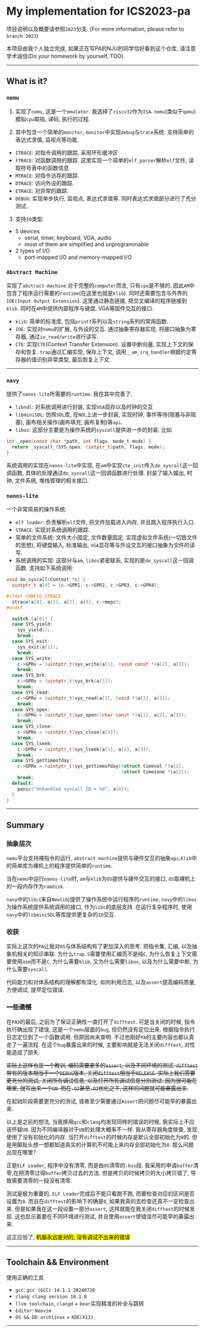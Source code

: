 # My implementation for ICS2023-pa

项目说明以及概要请参照`2023`分支. (For more information, please refer to `branch 2023`)

本项目由我个人独立完成, 如果正在写PA的NJU的同学恰好看到这个仓库, 请注意学术诚信(Do your homework by yourself, TOO).
-- --

## What is it?

### `nemu`

1. 实现了`nemu`, 这是一个`emulator`. 我选择了`riscv32`作为`ISA`.
`nemu`(类似于`qemu`)模拟`cpu`取指, 译码, 执行的过程.

2. 其中包含一个简单的`monitor`, `monitor`中实现`debug`与`trace`系统. 支持简单的表达式求值, 监视点等功能. 

- `ITRACE`: 对指令调用的跟踪, 采用环形缓冲区
- `FTRACE`: 对函数调用的跟踪. 这里实现一个简单的`elf_parser`解析`elf`文件, 读取符号表中的函数信息
- `MTRACE`: 对指令访存的跟踪.
- `DTRACE`: 访问外设的跟踪.
- `ETRACE`: 对异常的跟踪.
- `DEBUG`: 实现单步执行, 监视点, 表达式求值等. 同时表达式求值部分进行了充分测试.

3. 支持`IO`类型: 
* 5 devices
  * serial, timer, keyboard, VGA, audio
  * most of them are simplified and unprogrammable
* 2 types of I/O
  * port-mapped I/O and memory-mapped I/O

### `Abstract Machine`

实现了`abstract-machine`
对于完整的`computer`而言, 只有`cpu`是不够的. 因此`AM`中包含了程序运行需要的`runtime`(在这里也就是`klib`).
同时还需要包含与外界的`IOE(Input Output Extension`). 这里通过静态链接, 把交叉编译的程序链接到
`klib`. 同时在`AM`中提供内部程序与键盘, VGA等固件交互的接口.

- `klib`: 简单的标准库, 包括`printf`系列以及`string`系列的常用函数.
- `IOE`: 实现对`nemu`的扩展, 与外设的交互. 通过抽象寄存器实现, 将接口抽象为寄存器, 通过`io_read/write`进行读写. 
- `CTE`: 实现`CTE`(Context Transfer Extension). 设置中断向量, 实现上下文的保存和恢复. `trap`通过汇编实现, 保存上下文, 调用`__am_irq_handler`根据约定寄存器的值识别异常类型, 最后恢复上下文. 

-- --


### `navy`
提供了`nanos-lite`所需要的`runtime`.
我在其中完善了:
- `libndl`: 对系统调用进行封装, 实现`VGA`现存以及时钟的交互
- `libminiSDL`: 仿照`SDL`库, 在`NDL`上进一步封装, 实现时钟, 事件等待(阻塞与非阻塞), 画布相关操作(画布填充, 画布复制)等`api`.
- `libos`: 这部分主要是为操作系统的`syscall`提供进一步的封装. 比如
```c
int _open(const char *path, int flags, mode_t mode) {
  return _syscall_(SYS_open, (intptr_t)path, flags, mode);
}
```
系统调用的实现在`nanos-lite`中实现, 在`am`中实现`cte_init`传入`do_syscall`这一回调函数, 具体的处理通过`do_syscall`这一回调函数进行处理. 封装了输入输出, 时钟, 文件系统, 堆栈管理的相关接口. 



### `nanos-lite`
一个非常简易的操作系统. 
- `elf loader`: 负责解析`elf`文件, 将文件加载进入内存, 并且跳入程序执行入口.
- `STRACE`: 实现对系统调用的跟踪.
- 简单的文件系统: 文件大小固定, 文件数量固定. 实现虚拟文件系统(一切皆文件的思想), 将键盘输入, 标准输出, `VGA`显存等与外设交互的接口抽象为文件的读写.
- 系统调用的实现: 这部分与`am`, `libos`紧密联系, 实现的是`do_syscall`这一回调函数. 支持如下系统调用:
```c
void do_syscall(Context *c) {
  uintptr_t a[4] = {c->GPR1, c->GPR2, c->GPR3, c->GPR4};

#ifdef CONFIG_STRACE
  strace(a[0], a[1], a[2], a[3], c->mepc);
#endif

  switch (a[0]) {
  case SYS_yield:
    sys_yield();
    break;
  case SYS_exit:
    sys_exit(a[1]);
    break;
  case SYS_write:
    c->GPRx = (uintptr_t)sys_write(a[1], (void const *)a[2], a[3]);
    break;
  case SYS_brk:
    c->GPRx = (uintptr_t)sys_brk(a[1]);
    break;
  case SYS_read:
    c->GPRx = (uintptr_t)sys_read(a[1], (void *)a[2], a[3]);
    break;
  case SYS_open:
    c->GPRx = (uintptr_t)sys_open((char const *)a[1], a[2], a[3]);
    break;
  case SYS_close:
    c->GPRx = (uintptr_t)sys_close(a[1]);
    break;
  case SYS_lseek:
    c->GPRx = (uintptr_t)sys_lseek(a[1], a[2], a[3]);
    break;
  case SYS_gettimeofday:
    c->GPRx = (uintptr_t)sys_gettimeofday((struct timeval *)a[1],
                                          (struct timezone *)a[2]);
    break;
  default:
    panic("Unhandled syscall ID = %d", a[0]);
  }
}
```
 -- -- 
## Summary

### 抽象层次
`nemu`平台支持裸指令的运行, `abstract machine`提供与硬件交互的抽象`api`,`klib`中的简单库为裸机上的程序提供简单的`runtime`. 

当在`nemu`中运行`nanos-lite`时, `am`与`klib`为`OS`提供与硬件交互的接口, `OS`取裸机上的一段内存作为`ramdisk`.

`navy`中的`libc`(来自`Newlib`)提供了操作系统中运行程序的`runtime`, `navy`中的`libos`为操作系统提供系统调用的接口, 作为`libc`的底层支持. 在运行复杂程序时, 使用`navy`中的`libminiSDL`等库提供更复杂的`IO`交互. 

### 收获
实际上这次的`PA`让我对`OS`与体系结构有了更加深入的思考. 把指令集, 汇编, 以及抽象机相关的知识串联. 为什么`trap.S`需要使用汇编而不是纯`C`, 为什么恢复上下文需要使用`asm`而不是`C`, 为什么需要`klib`, 又为什么需要`libos`, 以及为什么需要中断, 为什么需要`syscall`.

代码能力和对体系结构的理解都有深化. 如何利用日志, 以及`assert`提高编码质量, 方便调试, 提早定位错误. 

### <s>一些遗憾</s>
在`PA3`的最后, 之前为了保证正确性一直打开了`difftest`. 可是当关闭的时候, 指令执行确出现了错误, 这是一个`nemu`层面的`bug`, 但仍然没有定位出来. 根据指令执行日志定位到了一个函数调用. 但原因尚未查明. 不过也刚好`PA`的主要内容也都认真走了一遍流程. 在这个`bug`暴露出来的时候, 主要影响就是无法关闭`difftest`, 对性能造成了损失. 

<s>实际上这样也是一个教训, 编码需要更多的`assert`, 以及不同环境的测试. `difftest`带有的版本相当于一个`DEBUG`版本, 关闭`difftest`相当于`RELEASE`. 实际上我们需要更充分的测试, 关闭所有调试信息, 以及打开所有调试信息分别测试. 因为很可能在哪里, 就写出来一个`UB`. 而在`-O2`甚至`-O3`优化之下, 这样的问题就可能暴露出来. </s>

在起始阶段需要更充分的测试, 或者至少需要通过`Assert`把问题尽可能早的暴露出来. 

以上是之前的想法, 当我换用`gcc`和`clang`均发现同样的错误的时候, 我实际上不应该怀疑`UB`. 因为不同编译器对于`UB`的处理大概率不一样. 我从寄存器角度排查, 发现使用了没有初始化的内存. 当打开`difftest`的时候内存是默认全部初始化为`0`的. 但是用脚趾头想一想都知道真实的计算机不可能上来内存全部初始化为`0`. 那么问题出现在哪里? 

正是`ELF Loader`, 程序中没有清零, 而是由`OS`清零的`.bss`段. 我采用的申请`buffer`清零,在把清零过得`buffer`拷贝过去的方法. 但是拷贝的时候拷贝的大小拷贝错了, 导致需要清零的一段没有清零. 

测试是极为重要的, `ELF Loader`完成后不能只看跑不跑, 而要检查对应的区间是否设置为`0`. 而且在`difftest`的影响下的确是`0`, 如果我真的去检查还真不一定检查出来. 但是如果我在这一段设置一部分`assert`, 这样就能在我关闭`difftest`的时候发现. 这也启示着要在不同环境进行测试, 并且使用`assert`使错误尽可能早的暴露出来. 

这正应验了, <mark>机器永远是对的, 没有调试不出来的错误</mark>

 -- -- 
## Toolchain && Environment

使用正确的工具

- `gcc`: `gcc (GCC) 14.1.1 20240720`
- `clang`: `clang version 18.1.8`
- `llvm toolchain`, `clangd` + `bear`实现精准的补全与跳转
- `Editor`: `Neovim`
- `OS && DE`: `archlinux` + `KDE(X11)`.

-- --
